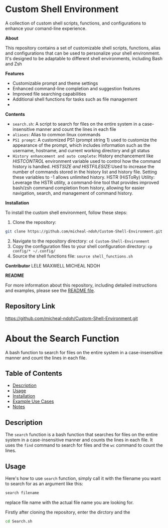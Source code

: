  # **Custom Shell Environment**

A collection of custom shell scripts, functions, and configurations to enhance your comand-line experience.

**About**

This repository contains a set of customizable shell scripts, functions, alias and configurations that can be used to personalize your shell environment. It's designed to be adaptable to different shell environments, including Bash and Zsh

**Features**


* Customizable prompt and theme settings
* Enhanced command-line completion and suggestion features
* Improved file searching capabilities
* Additional shell functions for tasks such as file management
* 

**Contents**

* `search.sh`: A script to search for files on the entire system in a case-insensitive manner and count the lines in each file
* `aliases`: Alias to common linux commands
* `PS1 prompt`: A customized PS1 (prompt string 1) used to customize the appearance of the prompt, which includes information such as the username, hostname, and current working directory and git status
* `History enhancement and auto complete`: History enchancement like 
*HISTCONTROL* environment variable  used to control how the command history is handled.
*HISTSIZE and HISTFILESIZE*:Used to increase the number of commands stored in the history list and history file. Setting these variables to -1 allows unlimited history.
HSTR (HiSToRy) Utility: Leverage the HSTR utility, a command-line tool that provides improved bash/zsh command completion from history, allowing for easier navigation, search, and management of command history.

**Installation**


To install the custom shell environment, follow these steps:

1. Clone the repository: 
```bash
git clone https://github.com/micheal-ndoh/Custom-Shell-Environment.git
```
2. Navigate to the repository directory: `cd Custom-Shell-Environment`
3. Copy the configuration files to your shell configuration directory: `cp config/* ~/.config/`
4. Source the shell functions file: `source shell_functions.sh`

**Contributor**
LELE MAXWELL
MICHEAL NDOH

**README**

For more information about this repository, including detailed instructions and examples, please see the [README file](https://github.com/micheal-ndoh/Custom-Shell-Environment/blob/main/README.md).

**Repository Link**
------------------

https://github.com/micheal-ndoh/Custom-Shell-Environment.git

# About the Search Function
A bash function to search for files on the entire system in a case-insensitive manner and count the lines in each file.

## Table of Contents
* [Description](#description)
* [Usage](#usage)
* [Installation](#installation)
* [Example Use Cases](#example-use-cases)
* [Notes](#notes)

## Description
The `search` function is a bash function that searches for files on the entire system in a case-insensitive manner and counts the lines in each file. It uses the `find` command to search for files and the `wc` command to count the lines.


## Usage
Here's how to use `search` function, simply call it with the filename you want to search for as an argument like this:
```bash
search filename
```
replace file name with the  actual file name you are looking for.

Firstly after cloning the repository, enter the dirctory and the 
```bash
cd Search.sh
```